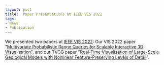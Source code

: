 ```yaml
---
layout: post
title:  Paper Presentations at IEEE VIS 2022
tags:
- News
- Publication
---
```

We presented two papers at <a href="http://ieeevis.org/year/2022/welcome" target="_blank">IEEE VIS 2022</a>: Our VIS 2022 paper "<a href="./research/highdimfiltering/" target="_blank">Multivariate Probabilistic Range Queries for Scalable Interactive 3D Visualization</a>", and our TVCG paper "<a href="./research/teracellvis/" target="_blank">Real-Time Visualization of Large-Scale Geological Models with Nonlinear Feature-Preserving Levels of Detail</a>".
